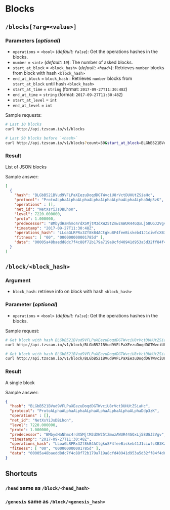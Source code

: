 # Blocks

## `/blocks[?arg=<value>]`

### Parameters (*optional*)

- `operations` = `<bool>` (*default: `false`*): Get the operations hashes in the blocks.
- `number` = `<int>` (*default: `10`*): The number of asked blocks.
- `start_at_block` = `<block_hash>` (*default: `<head>`*): Retrieves `number` blocks from block with hash `<block_hash>`
- `end_at_block` = `block_hash` : Retrieves `number` blocks from `start_at_block` until hash `<block_hash>`
- `start_at_time` = `string` (format: `2017-09-27T11:30:48Z`)
- `end_at_time` = `string` (format: `2017-09-27T11:30:48Z`)
- `start_at_level` = `int`
- `end_at_level` = `int`

Sample requests:
```bash
# Last 10 blocks
curl http://api.tzscan.io/v1/blocks

# Last 50 blocks before `<hash>`
curl http://api.tzscan.io/v1/blocks?count=50&start_at_block=BLGbB521BVud9VFLPaXEezuDoqdDGTWvciU8rVctDUHUtZSiaHc
```

### Result

List of JSON blocks

Sample answer:
```json
[
  {
    "hash": "BLGbB521BVud9VFLPaXEezuDoqdDGTWvciU8rVctDUHUtZSiaHc",
    "protocol": "ProtoALphaALphaALphaALphaALphaALphaALphaALphaDdp3zK",
    "operations" : [],
    "net_id": "NetXsYiJsDBLhon",
    "level": 7220.000000,
    "proto": 1.000000,
    "predecessor": "BMbydHaNhmc4rdX5MjtM3dXW25tZmwzAWUR44GQxLj58UGJ2Vgv",
    "timestamp": "2017-09-27T11:30:48Z",
    "operations_hash": "LLoaGLRPRx3Zf8kB4ACtgku8F4feeBiskeb41J1ciwfcXB3KzHKXc",
    "fitness": [ "00", "000000000001785d" ],
    "data": "00005a48baedd8dc7f4c88f72b179a719a8cfd40941d953a5d32ff84f4d6aec6f4d603c61d8372f81daa90be5a3dd5dbf85fe310f36cb44e2b4ec281a40ce178b1880261a7c4538a3c5aa2945ba60da492564b98482c11d3766f4392ce76fc8380d56df4995e2ab73e04"
  }
]
```

## `/block/<block_hash>`

### Argument

- `block_hash`: retrieve info on block with hash `<block_hash>`

### Parameter (*optional*)

 - `operations` = `<bool>` (*default: `false`*): Get the operations hashes in the blocks.


Sample request:
```bash
# Get block with hash BLGbB521BVud9VFLPaXEezuDoqdDGTWvciU8rVctDUHUtZSiaHc
curl http://api.tzscan.io/v1/block/BLGbB521BVud9VFLPaXEezuDoqdDGTWvciU8rVctDUHUtZSiaHc

# Get block with hash BLGbB521BVud9VFLPaXEezuDoqdDGTWvciU8rVctDUHUtZSiaHc and its operations
curl http://api.tzscan.io/v1/block/BLGbB521BVud9VFLPaXEezuDoqdDGTWvciU8rVctDUHUtZSiaHc
```

### Result

A single block

Sample answer:
```json
{
  "hash": "BLGbB521BVud9VFLPaXEezuDoqdDGTWvciU8rVctDUHUtZSiaHc",
  "protocol": "ProtoALphaALphaALphaALphaALphaALphaALphaALphaDdp3zK",
  "operations" : [],
  "net_id": "NetXsYiJsDBLhon",
  "level": 7220.000000,
  "proto": 1.000000,
  "predecessor": "BMbydHaNhmc4rdX5MjtM3dXW25tZmwzAWUR44GQxLj58UGJ2Vgv",
  "timestamp": "2017-09-27T11:30:48Z",
  "operations_hash": "LLoaGLRPRx3Zf8kB4ACtgku8F4feeBiskeb41J1ciwfcXB3KzHKXc",
  "fitness": [ "00", "000000000001785d" ],
  "data": "00005a48baedd8dc7f4c88f72b179a719a8cfd40941d953a5d32ff84f4d6aec6f4d603c61d8372f81daa90be5a3dd5dbf85fe310f36cb44e2b4ec281a40ce178b1880261a7c4538a3c5aa2945ba60da492564b98482c11d3766f4392ce76fc8380d56df4995e2ab73e04"
}
```

## Shortcuts
### `/head` same as `/block/<head_hash>`
### `/genesis` same as `/block/<genesis_hash>`
